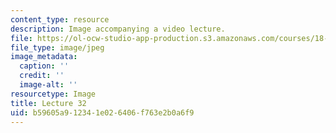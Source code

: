 ```yaml
---
content_type: resource
description: Image accompanying a video lecture.
file: https://ol-ocw-studio-app-production.s3.amazonaws.com/courses/18-01-single-variable-calculus-fall-2006/b59605a912341e026406f763e2b0a6f9_lec32.jpg
file_type: image/jpeg
image_metadata:
  caption: ''
  credit: ''
  image-alt: ''
resourcetype: Image
title: Lecture 32
uid: b59605a9-1234-1e02-6406-f763e2b0a6f9
---
```

